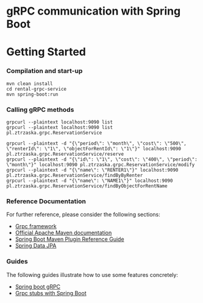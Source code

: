 # gRPC communication with Spring Boot

# Getting Started

### Compilation and start-up

```
mvn clean install
cd rental-grpc-service
mvn spring-boot:run
```

### Calling gRPC methods

```
grpcurl --plaintext localhost:9090 list
grpcurl --plaintext localhost:9090 list pl.ztrzaska.grpc.ReservationService

grpcurl --plaintext -d "{\"period\": \"month\", \"cost\": \"500\", \"renterId\": \"1\", \"objectForRentId\": \"1\"}" localhost:9090 pl.ztrzaska.grpc.ReservationService/reserve
grpcurl --plaintext -d "{\"id\": \"1\", \"cost\": \"400\", \"period\": \"month\"}" localhost:9090 pl.ztrzaska.grpc.ReservationService/modify
grpcurl --plaintext -d "{\"name\": \"RENTER1\"}" localhost:9090 pl.ztrzaska.grpc.ReservationService/findByByRenter
grpcurl --plaintext -d "{\"name\": \"NAME1\"}" localhost:9090 pl.ztrzaska.grpc.ReservationService/findByObjectForRentName
```


### Reference Documentation
For further reference, please consider the following sections:

* [Grpc framework](https://grpc.io/)
* [Official Apache Maven documentation](https://maven.apache.org/guides/index.html)
* [Spring Boot Maven Plugin Reference Guide](https://docs.spring.io/spring-boot/docs/2.7.0/maven-plugin/reference/html/)
* [Spring Data JPA](https://docs.spring.io/spring-boot/docs/2.7.0/reference/htmlsingle/#data.sql.jpa-and-spring-data)

### Guides
The following guides illustrate how to use some features concretely:

* [Spring boot gRPC](https://yidongnan.github.io/grpc-spring-boot-starter/en/server/getting-started.html)
* [Grpc stubs with Spring Boot](https://yidongnan.github.io/grpc-spring-boot-starter/en/client/getting-started.html)


